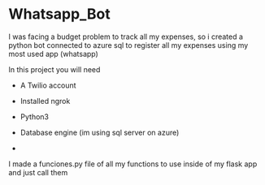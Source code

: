 # Whatsapp_Bot
I was facing a budget problem to track all my expenses, so i created a python bot connected to azure sql to register all my expenses using my most used app (whatsapp)

In this project you will need 
* A Twilio account
* Installed ngrok
* Python3
* Database engine (im using sql server on azure)

* 
I made a funciones.py file of all my functions to use inside of my flask app and just call them
